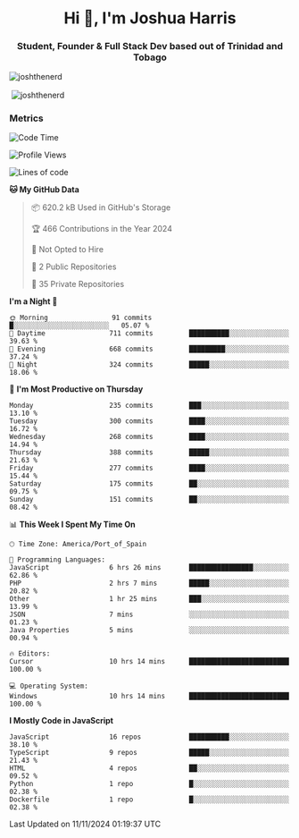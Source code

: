 <h1 align="center">Hi 👋, I'm Joshua Harris</h1>
<h3 align="center">Student, Founder & Full Stack Dev based out of Trinidad and Tobago</h3>

<p align="left"> <img src="https://komarev.com/ghpvc/?username=JoshTheDeveloperr" alt="joshthenerd" /> </p>

<p>&nbsp;<img align="center" src="https://github-readme-stats.vercel.app/api?username=JoshTheDeveloperr&show_icons=true&count_private=true" alt="joshthenerd" /></p>

### Metrics

<!--START_SECTION:waka-->
![Code Time](http://img.shields.io/badge/Code%20Time-1%2C016%20hrs%2024%20mins-blue)

![Profile Views](http://img.shields.io/badge/Profile%20Views-0-blue)

![Lines of code](https://img.shields.io/badge/From%20Hello%20World%20I%27ve%20Written-3.6%20million%20lines%20of%20code-blue)

**🐱 My GitHub Data** 

> 📦 620.2 kB Used in GitHub's Storage 
 > 
> 🏆 466 Contributions in the Year 2024
 > 
> 🚫 Not Opted to Hire
 > 
> 📜 2 Public Repositories 
 > 
> 🔑 35 Private Repositories 
 > 
**I'm a Night 🦉** 

```text
🌞 Morning                91 commits          █░░░░░░░░░░░░░░░░░░░░░░░░   05.07 % 
🌆 Daytime                711 commits         ██████████░░░░░░░░░░░░░░░   39.63 % 
🌃 Evening                668 commits         █████████░░░░░░░░░░░░░░░░   37.24 % 
🌙 Night                  324 commits         █████░░░░░░░░░░░░░░░░░░░░   18.06 % 
```
📅 **I'm Most Productive on Thursday** 

```text
Monday                   235 commits         ███░░░░░░░░░░░░░░░░░░░░░░   13.10 % 
Tuesday                  300 commits         ████░░░░░░░░░░░░░░░░░░░░░   16.72 % 
Wednesday                268 commits         ████░░░░░░░░░░░░░░░░░░░░░   14.94 % 
Thursday                 388 commits         █████░░░░░░░░░░░░░░░░░░░░   21.63 % 
Friday                   277 commits         ████░░░░░░░░░░░░░░░░░░░░░   15.44 % 
Saturday                 175 commits         ██░░░░░░░░░░░░░░░░░░░░░░░   09.75 % 
Sunday                   151 commits         ██░░░░░░░░░░░░░░░░░░░░░░░   08.42 % 
```


📊 **This Week I Spent My Time On** 

```text
🕑︎ Time Zone: America/Port_of_Spain

💬 Programming Languages: 
JavaScript               6 hrs 26 mins       ████████████████░░░░░░░░░   62.86 % 
PHP                      2 hrs 7 mins        █████░░░░░░░░░░░░░░░░░░░░   20.82 % 
Other                    1 hr 25 mins        ███░░░░░░░░░░░░░░░░░░░░░░   13.99 % 
JSON                     7 mins              ░░░░░░░░░░░░░░░░░░░░░░░░░   01.23 % 
Java Properties          5 mins              ░░░░░░░░░░░░░░░░░░░░░░░░░   00.94 % 

🔥 Editors: 
Cursor                   10 hrs 14 mins      █████████████████████████   100.00 % 

💻 Operating System: 
Windows                  10 hrs 14 mins      █████████████████████████   100.00 % 
```

**I Mostly Code in JavaScript** 

```text
JavaScript               16 repos            ██████████░░░░░░░░░░░░░░░   38.10 % 
TypeScript               9 repos             █████░░░░░░░░░░░░░░░░░░░░   21.43 % 
HTML                     4 repos             ██░░░░░░░░░░░░░░░░░░░░░░░   09.52 % 
Python                   1 repo              █░░░░░░░░░░░░░░░░░░░░░░░░   02.38 % 
Dockerfile               1 repo              █░░░░░░░░░░░░░░░░░░░░░░░░   02.38 % 
```




 Last Updated on 11/11/2024 01:19:37 UTC
<!--END_SECTION:waka-->
